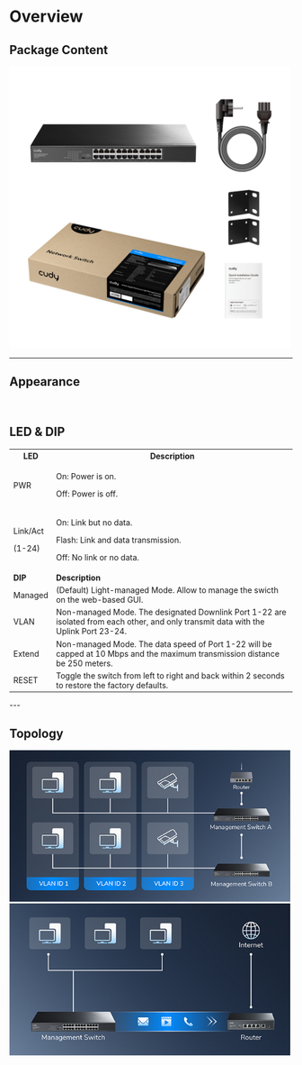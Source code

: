 # Overview
## Package Content
<img src="../../../images/gs1024e/package.jpg" width="500" alt="">

---

## Appearance

<img src="../../../images/gs1024e/frontpanel.png" width="500" alt="">

## LED & DIP
<table>
    <tr>
        <th>LED</th>
        <th>Description</th>
    </tr>
    <tr>
        <td>PWR</td>
        <td>
        <p>On: Power is on.</p>
        <p>Off: Power is off.</p>
        </td>
    </tr>
    <tr>
        <td>
        <p>Link/Act</p>
        <p>(1-24)</p>
        </td>
        <td>
        <p>On: Link but no data.</p>
        <p>Flash: Link and data transmission. </p>
        <p>Off: No link or no data.</p>
        </td>
    </tr>
    <tr>
        <td><b>DIP</b></td>
        <td><b>Description</b></td>
    </tr>
    <tr>
        <td>Managed</td>
        <td>(Default) Light-managed Mode. Allow to manage the swicth on the web-based GUI.</td>
    </tr>
    <tr>
        <td>VLAN</td>
        <td>Non-managed Mode. The designated Downlink Port 1-22 are isolated from each other, and only transmit data with the Uplink Port 23-24.</td>
    </tr>
    <tr>
        <td>Extend</td>
        <td>Non-managed Mode. The data speed of Port 1-22 will be capped at 10 Mbps and the maximum transmission distance be 250 meters.</td>
    </tr>
    <tr>
        <td>RESET</td>
        <td>Toggle the switch from left to right and back within 2 seconds to restore the factory defaults.</td>
    </tr>
</table>
---

## Topology
<img src="../../../images/gs1024e/topology-vlan.jpg" width="500" alt="">

<img src="../../../images/gs1024e/topology-qos.jpg" width="500" alt="">
